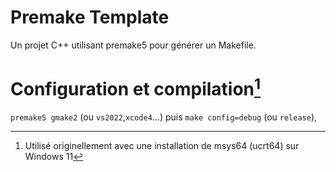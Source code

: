 # Premake Template
Un projet C++ utilisant premake5 pour générer un Makefile.

# Configuration et compilation[^1]
`premake5 gmake2` (ou `vs2022`,`xcode4`...) puis `make config=debug` (ou `release`), 


[^1]: Utilisé originellement avec une installation de msys64 (ucrt64) sur Windows 11